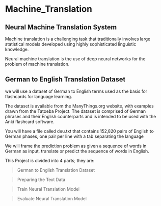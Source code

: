 # Machine_Translation

## Neural Machine Translation System

Machine translation is a challenging task that traditionally involves large statistical models developed using highly sophisticated linguistic knowledge.

Neural machine translation is the use of deep neural networks for the problem of machine translation.

## German to English Translation Dataset

we will use a dataset of German to English terms used as the basis for flashcards for language learning.

The dataset is available from the ManyThings.org website, with examples drawn from the Tatoeba Project. The dataset is comprised of German phrases and their English counterparts and is intended to be used with the Anki flashcard software.

You will have a file called deu.txt that contains 152,820 pairs of English to German phases, one pair per line with a tab separating the language

We will frame the prediction problem as given a sequence of words in German as input, translate or predict the sequence of words in English.

This Project is divided into 4 parts; they are:

>German to English Translation Dataset

>Preparing the Text Data

>Train Neural Translation Model

>Evaluate Neural Translation Model

